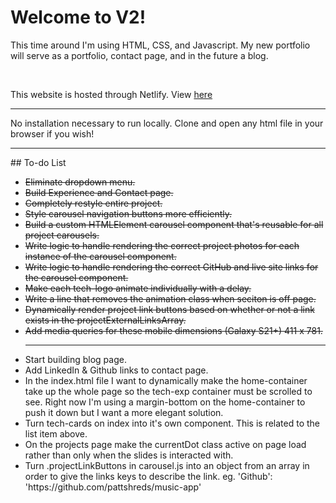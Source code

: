 # Welcome to V2!

<p>
  This time around I'm using HTML, CSS, and Javascript. My new portfolio will serve as a portfolio, contact page, and in the future a blog.
</p>
<br />
<p>
This website is hosted through Netlify. View <a href="https://pmworks.dev" alt="pmworks.dev">here</a>
</p>
<hr />
<p>
  No installation necessary to run locally. Clone and open any html file in your browser if you wish!
</p>
<hr />
## To-do List
<ul>
  <li><s> Eliminate dropdown menu. </s></li>
  <li><s> Build Experience and Contact page. </s></li>
  <li><s> Completely restyle entire project. </s></li>
  <li><s>  Style carousel navigation buttons more efficiently. </s></li>
  <li><s> Build a custom HTMLElement carousel component that's reusable for all project carousels. </s></li>
  <li><s> Write logic to handle rendering the correct project photos for each instance of the carousel component. </s></li>
  <li><s> Write logic to handle rendering the correct GitHub and live site links for the carousel component. </s></li>
  <li><s> Make each tech-logo animate individually with a delay. </s></li>
  <li><s> Write a line that removes the animation class when seciton is off page. </s></li>
  <li><s> Dynamically render project link buttons based on whether or not a link exists in the projectExternalLinksArray. </s></li>
  <li><s> Add media queries for these mobile dimensions (Galaxy S21+) 411 x 781. </s></li>
  <hr />
  <li> Start building blog page. </li>
  <li> Add LinkedIn & Github links to contact page. </li>
  <li> In the index.html file I want to dynamically make the home-container take up the whole page so the tech-exp container must be scrolled to see. Right now I'm using a margin-bottom on the home-container to push it down but I want a more elegant solution. </li>
  <li> Turn tech-cards on index into it's own component. This is related to the list item above. </li>
  <li> On the projects page make the currentDot class active on page load rather than only when the slides is interacted with. </li>
  <li> Turn .projectLinkButtons in carousel.js into an object from an array in order to give the links keys to describe the link. eg. 'Github': 'https://github.com/pattshreds/music-app'</li>
  
</ul>
